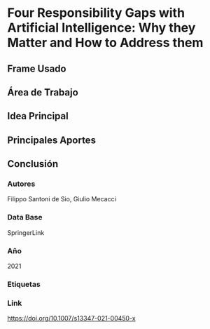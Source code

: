 # Four Responsibility Gaps with Artificial Intelligence: Why they Matter and How to Address them

## Frame Usado
## Área de Trabajo
## Idea Principal
## Principales Aportes
## Conclusión

### Autores
Filippo Santoni de Sio, Giulio Mecacci
### Data Base
SpringerLink
### Año
2021
### Etiquetas
### Link
https://doi.org/10.1007/s13347-021-00450-x




